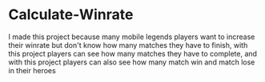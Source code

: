 # Calculate-Winrate
I made this project because many mobile legends players want to increase their winrate but don't know how many matches they have to finish, with this project players can see how many matches they have to complete, and with this project players can also see how many match win and match lose in their heroes
